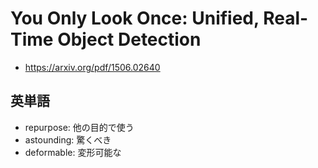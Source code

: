 # You Only Look Once: Unified, Real-Time Object Detection

- https://arxiv.org/pdf/1506.02640

## 英単語
- repurpose: 他の目的で使う
- astounding: 驚くべき
- deformable: 変形可能な




